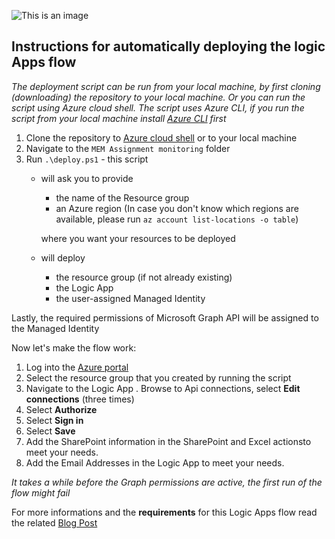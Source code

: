 ![This is an image](https://www.inthecloud247.com/wp-content/uploads/2022/01/Azure-Logic-Apps-GitHub01.png)


## Instructions for automatically deploying the logic Apps flow ##

*The deployment script can be run from your local machine, by first cloning (downloading) the repository to your local machine. Or you can run the script using Azure cloud shell.
The script uses Azure CLI, if you run the script from your local machine install [Azure CLI](https://docs.microsoft.com/en-us/cli/azure/install-azure-cli) first*

1. Clone the repository to [Azure cloud shell](https://shell.azure.com) or to your local machine
2. Navigate to the `MEM Assignment monitoring` folder
3. Run `.\deploy.ps1` - this script
    * will ask you to provide
        * the name of the Resource group
        * an Azure region (In case you don't know which regions are available, please run `az account list-locations -o table`)

        where you want your resources to be deployed
    * will deploy
        * the resource group (if not already existing)
        * the Logic App
        * the user-assigned Managed Identity

Lastly, the required permissions of Microsoft Graph API will be assigned to the Managed Identity

Now let's make the flow work:

1. Log into the [Azure portal](https://portal.azure.com)
2. Select the resource group that you created by running the script
3. Navigate to the Logic App
. Browse to Api connections, select **Edit connections** (three times)
4. Select **Authorize**
5. Select **Sign in**
6. Select **Save**
7. Add the SharePoint information in the SharePoint and Excel actionsto meet your needs.
8. Add the Email Addresses in the Logic App to meet your needs.

*It takes a while before the Graph permissions are active, the first run of the flow might fail*

For more informations and the **requirements** for this Logic Apps flow read the related [Blog Post](https://www.inthecloud247.com/)
